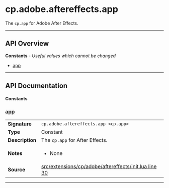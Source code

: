 # cp.adobe.aftereffects.app

The `cp.app` for Adobe After Effects.

---

## API Overview
**Constants** - _Useful values which cannot be changed_
 * [app](#app)


---

## API Documentation

#### Constants


### [app](#app)

|                                             |                                                                                     |
| --------------------------------------------|-------------------------------------------------------------------------------------|
| **Signature**                               | `cp.adobe.aftereffects.app <cp.app>`                                                                    |
| **Type**                                    | Constant                                                                     |
| **Description**                             | The `cp.app` for After Effects.                                                                     |
| **Notes**                                   | <ul><li>None</li></ul> |
| **Source**                                  | [src/extensions/cp/adobe/aftereffects/init.lua line 30](https://github.com/CommandPost/CommandPost/blob/develop/src/extensions/cp/adobe/aftereffects/init.lua#L30) |

---


